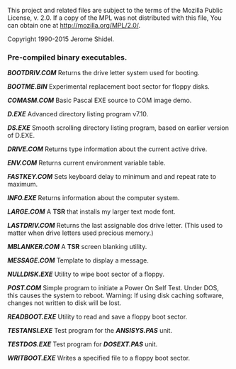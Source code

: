 This project and related files are subject to the terms of the Mozilla Public License, 
v. 2.0. If a copy of the MPL was not distributed with this file, You can obtain one at 
http://mozilla.org/MPL/2.0/.

Copyright 1990-2015 Jerome Shidel.

### Pre-compiled binary executables.

**_BOOTDRIV.COM_** Returns the drive letter system used for booting.

**_BOOTME.BIN_** Experimental replacement boot sector for floppy disks. 

**_COMASM.COM_** Basic Pascal EXE source to COM image demo.

**_D.EXE_** Advanced directory listing program v7.10.

**_DS.EXE_** Smooth scrolling directory listing program, based on earlier version of D.EXE.

**_DRIVE.COM_** Returns type information about the current active drive.

**_ENV.COM_** Returns current environment variable table.

**_FASTKEY.COM_** Sets keyboard delay to minimum and and repeat rate to maximum.

**_INFO.EXE_** Returns information about the computer system.

**_LARGE.COM_** A **TSR** that installs my larger text mode font.

**_LASTDRIV.COM_** Returns the last assignable dos drive letter. (This used to matter when drive letters used precious memory.)

**_MBLANKER.COM_** A **TSR** screen blanking utility.

**_MESSAGE.COM_** Template to display a message. 

**_NULLDISK.EXE_** Utility to wipe boot sector of a floppy.

**_POST.COM_** Simple program to initiate a Power On Self Test. Under DOS, this causes the 
system to reboot. Warning: If using disk caching software, changes not written to disk
will be lost.

**_READBOOT.EXE_** Utility to read and save a floppy boot sector.

**_TESTANSI.EXE_** Test program for the **_ANSISYS.PAS_** unit. 

**_TESTDOS.EXE_** Test program for **_DOSEXT.PAS_** unit.

**_WRITBOOT.EXE_** Writes a specified file to a floppy boot sector.
